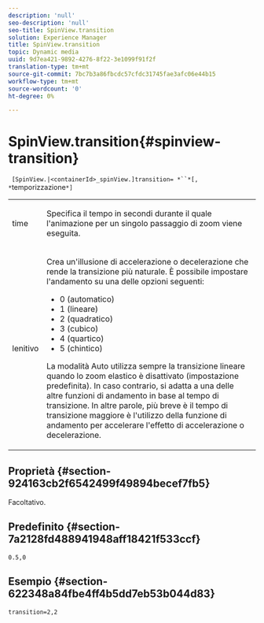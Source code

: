 ```yaml
---
description: 'null'
seo-description: 'null'
seo-title: SpinView.transition
solution: Experience Manager
title: SpinView.transition
topic: Dynamic media
uuid: 9d7ea421-9892-4276-8f22-3e1099f91f2f
translation-type: tm+mt
source-git-commit: 7bc7b3a86fbcdc57cfdc31745fae3afc06e44b15
workflow-type: tm+mt
source-wordcount: '0'
ht-degree: 0%

---
```



# SpinView.transition{#spinview-transition}

` [SpinView.|<containerId>_spinView.]transition= *``*[, *`temporizzazione`*]`

<table id="table_9E7BB12BF371419F88DD4D24EF04632C"> 
 <tbody> 
  <tr> 
   <td colname="col1"> <p> <span class="codeph"><span class="varname"> time</span></span> </p> </td> 
   <td colname="col2"> <p> Specifica il tempo in secondi durante il quale l'animazione per un singolo passaggio di zoom viene eseguita. </p> </td> 
  </tr> 
  <tr> 
   <td colname="col1"> <p> <span class="codeph"><span class="varname"> lenitivo</span></span> </p> </td> 
   <td colname="col2"> <p> Crea un'illusione di accelerazione o decelerazione che rende la transizione più naturale. È possibile impostare l'andamento su una delle opzioni seguenti: </p> <p> 
     <ul id="ul_DA0D1CF2F2484410BFCCACA86661702E"> 
      <li id="li_93A2D53A53314D9594CEDC9EB20381D4">0 (automatico) </li> 
      <li id="li_AD6A1F03DE544959BC4AA0DD97494F8C"> 1 (lineare) </li> 
      <li id="li_816A3CE796E3415B9650DDA204412A6A"> 2 (quadratico) </li> 
      <li id="li_EF00BF6CA2AA48FEB54015FFBA9F8DD4"> 3 (cubico) </li> 
      <li id="li_F3CB7F0821AF489C84A0CA155F5031A2"> 4 (quartico) </li> 
      <li id="li_F5B844DAF4CC453CA58BF09A660D139F"> 5 (chintico) </li> 
     </ul> </p> <p>La modalità Auto utilizza sempre la transizione lineare quando lo zoom elastico è disattivato (impostazione predefinita). In caso contrario, si adatta a una delle altre funzioni di andamento in base al tempo di transizione. In altre parole, più breve è il tempo di transizione maggiore è l'utilizzo della funzione di andamento per accelerare l'effetto di accelerazione o decelerazione. </p> </td> 
  </tr> 
 </tbody> 
</table>

## Proprietà {#section-924163cb2f6542499f49894becef7fb5}

Facoltativo.

## Predefinito {#section-7a2128fd488941948aff18421f533ccf}

`0.5,0`

## Esempio {#section-622348a84fbe4ff4b5dd7eb53b044d83}

`transition=2,2`
